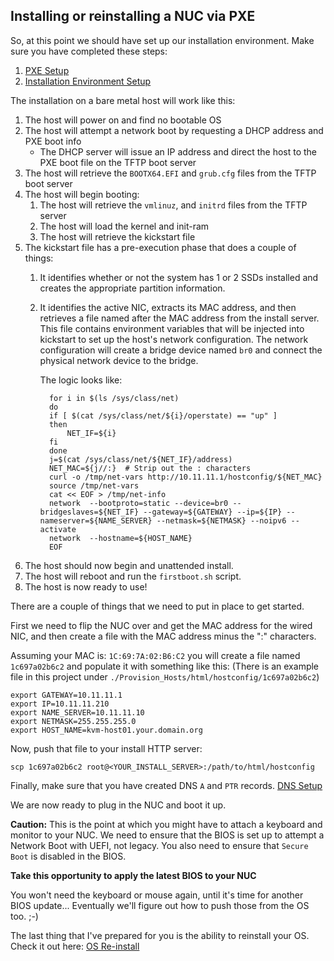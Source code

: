 ## Installing or reinstalling a NUC via PXE

So, at this point we should have set up our installation environment.  Make sure you have completed these steps:

1. [PXE Setup](PXE_Setup.md)
1. [Installation Environment Setup](Setup_Env.md)

The installation on a bare metal host will work like this:

1. The host will power on and find no bootable OS
1. The host will attempt a network boot by requesting a DHCP address and PXE boot info
   * The DHCP server will issue an IP address and direct the host to the PXE boot file on the TFTP boot server
1. The host will retrieve the `BOOTX64.EFI` and `grub.cfg` files from the TFTP boot server
1. The host will begin booting:
   1. The host will retrieve the `vmlinuz`, and `initrd` files from the TFTP server
   1. The host will load the kernel and init-ram
   1. The host will retrieve the kickstart file
1. The kickstart file has a pre-execution phase that does a couple of things:
   1. It identifies whether or not the system has 1 or 2 SSDs installed and creates the appropriate partition information.
   1. It identifies the active NIC, extracts its MAC address, and then retrieves a file named after the MAC address from the install server.  This file contains environment variables that will be injected into kickstart to set up the host's network configuration.  The network configuration will create a bridge device named `br0` and connect the physical network device to the bridge.

        The logic looks like:

            for i in $(ls /sys/class/net)
            do
            if [ $(cat /sys/class/net/${i}/operstate) == "up" ]
            then
                NET_IF=${i}
            fi
            done
            j=$(cat /sys/class/net/${NET_IF}/address)
            NET_MAC=${j//:}  # Strip out the : characters
            curl -o /tmp/net-vars http://10.11.11.1/hostconfig/${NET_MAC}
            source /tmp/net-vars
            cat << EOF > /tmp/net-info
            network  --bootproto=static --device=br0 --bridgeslaves=${NET_IF} --gateway=${GATEWAY} --ip=${IP} --nameserver=${NAME_SERVER} --netmask=${NETMASK} --noipv6 --activate
            network  --hostname=${HOST_NAME}
            EOF
1. The host should now begin and unattended install.
1. The host will reboot and run the `firstboot.sh` script.
1. The host is now ready to use!

There are a couple of things that we need to put in place to get started.

First we need to flip the NUC over and get the MAC address for the wired NIC, and then create a file with the MAC address minus the ":" characters.

Assuming your MAC is: `1C:69:7A:02:B6:C2` you will create a file named `1c697a02b6c2` and populate it with something like this: (There is an example file in this project under `./Provision_Hosts/html/hostconfig/1c697a02b6c2`)

    export GATEWAY=10.11.11.1
    export IP=10.11.11.210
    export NAME_SERVER=10.11.11.10
    export NETMASK=255.255.255.0
    export HOST_NAME=kvm-host01.your.domain.org

Now, push that file to your install HTTP server:

    scp 1c697a02b6c2 root@<YOUR_INSTALL_SERVER>:/path/to/html/hostconfig

Finally, make sure that you have created DNS `A` and `PTR` records.  [DNS Setup](DNS_Config.md)

We are now ready to plug in the NUC and boot it up.

__Caution:__  This is the point at which you might have to attach a keyboard and monitor to your NUC.  We need to ensure that the BIOS is set up to attempt a Network Boot with UEFI, not legacy.  You also need to ensure that `Secure Boot` is disabled in the BIOS.

__Take this opportunity to apply the latest BIOS to your NUC__

You won't need the keyboard or mouse again, until it's time for another BIOS update...  Eventually we'll figure out how to push those from the OS too.  ;-)

The last thing that I've prepared for you is the ability to reinstall your OS.  Check it out here: [OS Re-install](ReInstall_Bare_Metal.md)
